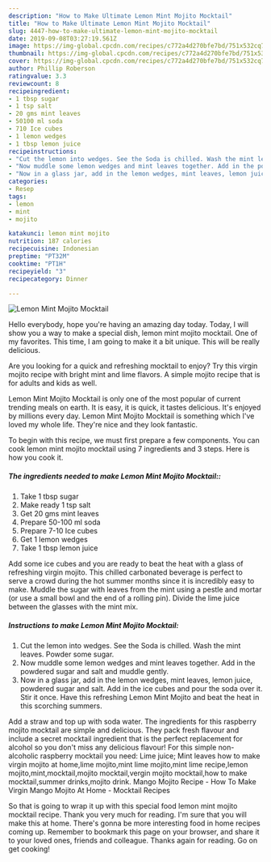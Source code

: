 ```yaml
---
description: "How to Make Ultimate Lemon Mint Mojito Mocktail"
title: "How to Make Ultimate Lemon Mint Mojito Mocktail"
slug: 4447-how-to-make-ultimate-lemon-mint-mojito-mocktail
date: 2019-09-08T03:27:19.561Z
image: https://img-global.cpcdn.com/recipes/c772a4d270bfe7bd/751x532cq70/lemon-mint-mojito-mocktail-recipe-main-photo.jpg
thumbnail: https://img-global.cpcdn.com/recipes/c772a4d270bfe7bd/751x532cq70/lemon-mint-mojito-mocktail-recipe-main-photo.jpg
cover: https://img-global.cpcdn.com/recipes/c772a4d270bfe7bd/751x532cq70/lemon-mint-mojito-mocktail-recipe-main-photo.jpg
author: Phillip Roberson
ratingvalue: 3.3
reviewcount: 8
recipeingredient:
- 1 tbsp sugar
- 1 tsp salt
- 20 gms mint leaves
- 50100 ml soda
- 710 Ice cubes
- 1 lemon wedges
- 1 tbsp lemon juice
recipeinstructions:
- "Cut the lemon into wedges. See the Soda is chilled. Wash the mint leaves. Powder some sugar."
- "Now muddle some lemon wedges and mint leaves together. Add in the powdered sugar and salt and muddle gently."
- "Now in a glass jar, add in the lemon wedges, mint leaves, lemon juice, powdered sugar and salt. Add in the ice cubes and pour the soda over it. Stir it once. Have this refreshing Lemon Mint Mojito and beat the heat in this scorching summers."
categories:
- Resep
tags:
- lemon
- mint
- mojito

katakunci: lemon mint mojito
nutrition: 187 calories
recipecuisine: Indonesian
preptime: "PT32M"
cooktime: "PT1H"
recipeyield: "3"
recipecategory: Dinner

---
```



![Lemon Mint Mojito Mocktail](https://img-global.cpcdn.com/recipes/c772a4d270bfe7bd/751x532cq70/lemon-mint-mojito-mocktail-recipe-main-photo.jpg)

Hello everybody, hope you're having an amazing day today. Today, I will show you a way to make a special dish, lemon mint mojito mocktail. One of my favorites. This time, I am going to make it a bit unique. This will be really delicious.

Are you looking for a quick and refreshing mocktail to enjoy? Try this virgin mojito recipe with bright mint and lime flavors. A simple mojito recipe that is for adults and kids as well.

Lemon Mint Mojito Mocktail is only one of the most popular of current trending meals on earth. It is easy, it is quick, it tastes delicious. It's enjoyed by millions every day. Lemon Mint Mojito Mocktail is something which I've loved my whole life. They're nice and they look fantastic.


To begin with this recipe, we must first prepare a few components. You can cook lemon mint mojito mocktail using 7 ingredients and 3 steps. Here is how you cook it.

##### The ingredients needed to make Lemon Mint Mojito Mocktail::

1. Take 1 tbsp sugar
1. Make ready 1 tsp salt
1. Get 20 gms mint leaves
1. Prepare 50-100 ml soda
1. Prepare 7-10 Ice cubes
1. Get 1 lemon wedges
1. Take 1 tbsp lemon juice


Add some ice cubes and you are ready to beat the heat with a glass of refreshing virgin mojito. This chilled carbonated beverage is perfect to serve a crowd during the hot summer months since it is incredibly easy to make. Muddle the sugar with leaves from the mint using a pestle and mortar (or use a small bowl and the end of a rolling pin). Divide the lime juice between the glasses with the mint mix. 

##### Instructions to make Lemon Mint Mojito Mocktail:

1. Cut the lemon into wedges. See the Soda is chilled. Wash the mint leaves. Powder some sugar.
1. Now muddle some lemon wedges and mint leaves together. Add in the powdered sugar and salt and muddle gently.
1. Now in a glass jar, add in the lemon wedges, mint leaves, lemon juice, powdered sugar and salt. Add in the ice cubes and pour the soda over it. Stir it once. Have this refreshing Lemon Mint Mojito and beat the heat in this scorching summers.


Add a straw and top up with soda water. The ingredients for this raspberry mojito mocktail are simple and delicious. They pack fresh flavour and include a secret mocktail ingredient that is the perfect replacement for alcohol so you don&#39;t miss any delicious flavour! For this simple non-alcoholic raspberry mocktail you need: Lime juice; Mint leaves how to make virgin mojito at home,lime mojito,mint lime mojito,mint lime recipe,lemon mojito,mint,mocktail,mojito mocktail,vergin mojito mocktail,how to make mocktail,summer drinks,mojito drink. Mango Mojito Recipe - How To Make Virgin Mango Mojito At Home - Mocktail Recipes 

So that is going to wrap it up with this special food lemon mint mojito mocktail recipe. Thank you very much for reading. I'm sure that you will make this at home. There's gonna be more interesting food in home recipes coming up. Remember to bookmark this page on your browser, and share it to your loved ones, friends and colleague. Thanks again for reading. Go on get cooking!
